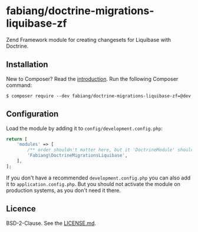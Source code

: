 # fabiang/doctrine-migrations-liquibase-zf

Zend Framework module for creating changesets for Liquibase with Doctrine.

## Installation

New to Composer? Read the [introduction](https://getcomposer.org/doc/00-intro.md#introduction). Run the following Composer command:

```console
$ composer require --dev fabiang/doctrine-migrations-liquibase-zf=@dev
```

## Configuration

Load the module by adding it to `config/development.config.php`:

```php
return [
    'modules' => [
        /** order shouldn't matter here, but it 'DoctrineModule' should be loaded before **/
        'Fabiang\DoctrineMigrationsLiquibase',
    ],
];
```

If you don't have a recommended `development.config.php` you can also add it to `application.config.php`.
But you should not activate the module on production systems, as you don't need it there.

## Licence

BSD-2-Clause. See the [LICENSE.md](LICENSE.md).
